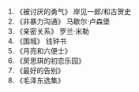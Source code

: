 1. 《被讨厌的勇气》 岸见一郎/和古贺史
2. 《非暴力沟通》 马歇尔·卢森堡
3. 《亲密关系》 罗兰·米勒
4. 《围城》 钱钟书
5. 《月亮和六便士》
6. 《房思琪的初恋乐园》
7. 《最好的告别》
8. 《毛泽东选集》
